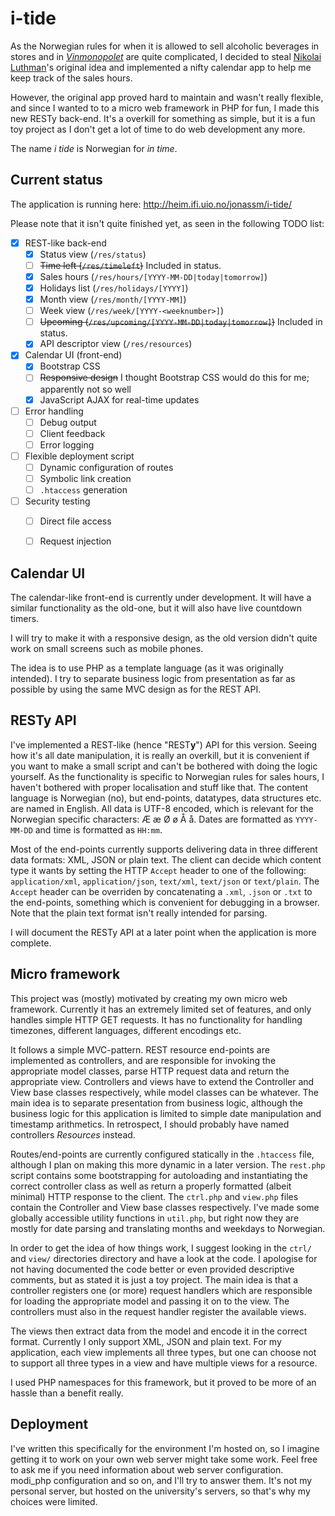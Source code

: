 i-tide
======

As the Norwegian rules for when it is allowed to sell alcoholic beverages in 
stores and in [_Vinmonopolet_](http://www.vinmonopolet.no/) are quite 
complicated, I decided to steal  [Nikolai Luthman](https://github.com/nuth)'s 
original idea and implemented a nifty calendar app to help me keep track of 
the sales hours.

However, the original app proved hard to maintain and wasn't really flexible, 
and since I wanted to to a micro web framework in PHP for fun, I made this new
RESTy back-end. It's a overkill for something as simple, but it is a fun toy
project as I don't get a lot of time to do web development any more. 

The name _i tide_ is Norwegian for _in time_.

Current status
--------------
The application is running here: http://heim.ifi.uio.no/jonassm/i-tide/

Please note that it isn't quite finished yet, as seen in the following
TODO list:
 - [x] REST-like back-end
   - [x] Status view (`/res/status`)
   - [ ] ~~Time left (`/res/timeleft`)~~ Included in status.
   - [x] Sales hours (`/res/hours/[YYYY-MM-DD|today|tomorrow]`)
   - [x] Holidays list (`/res/holidays/[YYYY]`)
   - [x] Month view (`/res/month/[YYYY-MM]`)
   - [ ] Week view (`/res/week/[YYYY-<weeknumber>]`)
   - [ ] ~~Upcoming (`/res/upcoming/[YYYY-MM-DD|today|tomorrow]`)~~ Included in status.
   - [x] API descriptor view (`/res/resources`)
 - [x] Calendar UI (front-end)
   - [x] Bootstrap CSS
   - [ ] ~~Responsive design~~ I thought Bootstrap CSS would do this for me; apparently not so well
   - [x] JavaScript AJAX for real-time updates
 - [ ] Error handling
   - [ ] Debug output
   - [ ] Client feedback
   - [ ] Error logging
 - [ ] Flexible deployment script
   - [ ] Dynamic configuration of routes
   - [ ] Symbolic link creation
   - [ ] `.htaccess` generation
 - [ ] Security testing
   - [ ] Direct file access
   - [ ] Request injection


Calendar UI
-----------
The calendar-like front-end is currently under development. It will have a 
similar functionality as the old-one, but it will also have live countdown
timers.

I will try to make it with a responsive design, as the old version didn't 
quite work on small screens such as mobile phones.

The idea is to use PHP as a template language (as it was originally intended).
I try to separate business logic from presentation as far as possible by using
the same MVC design as for the REST API.

RESTy API
---------
I've implemented a REST-like (hence "REST**y**") API for this version. Seeing how
it's all date manipulation, it is really an overkill, but it is convenient if
you want to make a small script and can't be bothered with doing the logic
yourself. As the functionality is specific to Norwegian rules for sales hours,
I haven't bothered with proper localisation and stuff like that. 
The content language is Norwegian (no), but end-points, datatypes, data structures
etc. are named in English. 
All data is UTF-8 encoded, which is relevant for the Norwegian specific characters:
Æ æ Ø ø Å å.
Dates are formatted as `YYYY-MM-DD` and time is formatted as `HH:mm`.

Most of the end-points currently supports 
delivering data in three different data formats: XML, JSON or plain text. 
The client can decide which content type it wants by setting the HTTP `Accept` 
header to one of the following: `application/xml`, `application/json`, 
`text/xml`, `text/json` or `text/plain`. The `Accept` header can be overriden 
by concatenating a `.xml`, `.json` or `.txt` to the end-points, something which
is convenient for debugging in a browser.
Note that the plain text format isn't really intended for parsing.

I will document the RESTy API at a later point when the application is more
complete.

Micro framework
---------------
This project was (mostly) motivated by creating my own micro web framework.
Currently it has an extremely limited set of features, and only handles simple
HTTP GET requests. It has no functionality for handling timezones, different 
languages, different encodings etc.

It follows a simple MVC-pattern. REST resource end-points are implemented as
controllers, and are responsible for invoking the appropriate model classes,
parse HTTP request data and return the appropriate view. Controllers and views
have to extend the Controller and View base classes respectively, while model
classes can be whatever. The main idea is to separate presentation from business
logic, although the business logic for this application is limited to simple 
date manipulation and timestamp arithmetics. In retrospect, I should probably
have named controllers _Resources_ instead.

Routes/end-points are currently configured statically in the `.htaccess` file,
although I plan on making this more dynamic in a later version.
The `rest.php` script contains some bootstrapping for autoloading and 
instantiating the correct controller class as well as return a properly formatted
(albeit minimal) HTTP response to the client. The `ctrl.php` and `view.php` 
files contain the Controller and View base classes respectively. I've made
some globally accessible utility functions in `util.php`, but right now they
are mostly for date parsing and translating months and weekdays to Norwegian.

In order to get the idea of how things work, I suggest looking in the `ctrl/` 
and `view/` directories directory and have a look at the code. I apologise
for not having documented the code better or even provided descriptive 
comments, but as stated it is just a toy project. The main idea is that a
controller registers one (or more) request handlers which are responsible
for loading the appropriate model and passing it on to the view. The 
controllers must also in the request handler register the available views.

The views then extract data from the model and encode it in the correct format.
Currently I only support XML, JSON and plain text. For my application, each
view implements all three types, but one can choose not to support all three
types in a view and have multiple views for a resource.

I used PHP namespaces for this framework, but it proved to be more of an
hassle than a benefit really.

Deployment
----------
I've written this specifically for the environment I'm hosted on, so I
imagine getting it to work on your own web server might take some work.
Feel free to ask me if you need information about web server configuration.
modi\_php configuration and so on, and I'll try to answer them. It's not my
personal server, but hosted on the university's servers, so that's why my 
choices were limited.
